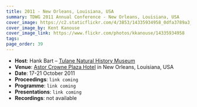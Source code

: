 ```yaml
---
title: 2011 - New Orleans, Louisiana, USA
summary: TDWG 2011 Annual Conference - New Orleans, Louisiana, USA
cover_image: https://c2.staticflickr.com/4/3853/14335934958_0dfa3789a3_b.jpg
cover_image_by: Kent Kanouse
cover_image_link: https://www.flickr.com/photos/kkanouse/14335934958
tags: 
page_order: 39
---
```


* **Host**: Hank Bart – [Tulane Natural History Museum](http://www.tubri.org/)
* **Venue**: [Astor Crowne Plaza Hotel](http://www.astorneworleans.com/) in New Orleans, Louisiana, USA
* **Date**: 17-21 October 2011
* **Proceedings**: `link coming`
* **Programme**: `link coming`
* **Presentations**: `link coming`
* **Recordings**: not available
